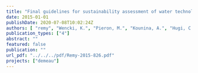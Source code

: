 ```yaml
---
title: "Final guidelines for sustainability assessment of water technologies (D51.2)"
date: 2015-01-01
publishDate: 2020-07-08T10:02:24Z
authors: [ "remy", "Wencki, K.", "Pieron, M.", "Kounina, A.", "Hugi, C.", "Gross, T." ]
publication_types: ["4"]
abstract: ""
featured: false
publication: ""
url_pdf: "../../../pdf/Remy-2015-826.pdf"
projects: ["demeau"]
---
```



